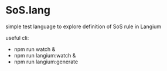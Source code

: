 # SoS.lang
simple test language to explore definition of SoS rule in Langium

useful cli:
 * npm run watch &
 * npm run langium:watch &
 * npm run langium:generate
